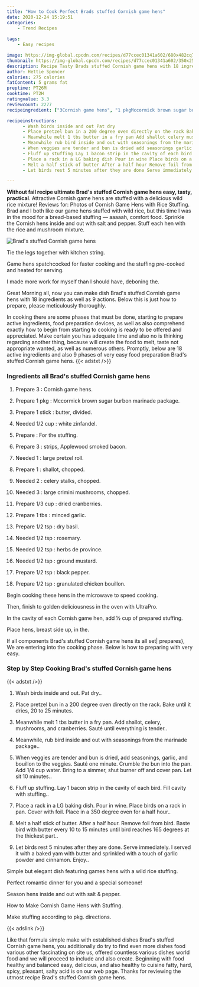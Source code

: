 ```yaml
---
title: "How to Cook Perfect Brads stuffed Cornish game hens"
date: 2020-12-24 15:19:51
categories:
    - Trend Recipes
    
tags:
    - Easy recipes

image: https://img-global.cpcdn.com/recipes/d77ccec01341a602/680x482cq70/brads-stuffed-cornish-game-hens-recipe-main-photo.jpg
thumbnail: https://img-global.cpcdn.com/recipes/d77ccec01341a602/350x250cq70/brads-stuffed-cornish-game-hens-recipe-main-photo.jpg
description: Recipe Tasty Brads stuffed Cornish game hens with 18 ingredients and 9 stages of easy cooking.
author: Hettie Spencer
calories: 275 calories
fatContent: 5 grams fat
preptime: PT26M
cooktime: PT2H
ratingvalue: 3.3
reviewcount: 2277
recipeingredient: ["3Cornish game hens", "1 pkgMccormick brown sugar burbon marinade package", "1 stickbutter divided", "1/2 cupwhite zinfandel", "For the stuffing", "3strips Applewood smoked bacon", "1large pretzel roll", "1shallot chopped", "2celery stalks chopped", "3large crimini mushrooms chopped", "1/3 cupdried cranberries", "1 tbsminced garlic", "1/2 tspdry basil", "1/2 tsprosemary", "1/2 tspherbs de province", "1/2 tspground mustard", "1/2 tspblack pepper", "1/2 tspgranulated chicken bouillon"]

recipeinstructions: 
      - Wash birds inside and out Pat dry 
      - Place pretzel bun in a 200 degree oven directly on the rack Bake until it dries 20 to 25 minutes 
      - Meanwhile melt 1 tbs butter in a fry pan Add shallot celery mushrooms and cranberries Saut until everything is tender 
      - Meanwhile rub bird inside and out with seasonings from the marinade package 
      - When veggies are tender and bun is dried add seasonings garlic and bouillon to the veggies Saut one minute Crumble the bun into the pan Add 14 cup water Bring to a simmer shut burner off and cover pan Let sit 10 minutes 
      - Fluff up stuffing Lay 1 bacon strip in the cavity of each bird Fill cavity with stuffing 
      - Place a rack in a LG baking dish Pour in wine Place birds on a rack in pan Cover with foil Place in a 350 degree oven for a half hour 
      - Melt a half stick of butter After a half hour Remove foil from bird Baste bird with butter every 10 to 15 minutes until bird reaches 165 degrees at the thickest part 
      - Let birds rest 5 minutes after they are done Serve immediately I served it with a baked yam with butter and sprinkled with a touch of garlic powder and cinnamon Enjoy

---
```




**Without fail recipe ultimate Brad&#39;s stuffed Cornish game hens easy, tasty, practical**. Attractive Cornish game hens are stuffed with a delicious wild rice mixture! Reviews for: Photos of Cornish Game Hens with Rice Stuffing. Brad and I both like our game hens stuffed with wild rice, but this time I was in the mood for a bread-based stuffing — aaaaah, comfort food. Sprinkle the Cornish hens inside and out with salt and pepper. Stuff each hen with the rice and mushroom mixture.


![Brad&#39;s stuffed Cornish game hens](https://img-global.cpcdn.com/recipes/d77ccec01341a602/680x482cq70/brads-stuffed-cornish-game-hens-recipe-main-photo.jpg "Brad&#39;s stuffed Cornish game hens")



Tie the legs together with kitchen string.

Game hens spatchcocked for faster cooking and the stuffing pre-cooked and heated for serving.

I made more work for myself than I should have, deboning the.


Great Morning all, now you can make dish Brad&#39;s stuffed Cornish game hens with 18 ingredients as well as 9 actions. Below this is just how to prepare, please meticulously thoroughly.

In cooking there are some phases that must be done, starting to prepare active ingredients, food preparation devices, as well as also comprehend exactly how to begin from starting to cooking is ready to be offered and appreciated. Make certain you has adequate time and also no is thinking regarding another thing, because will create the food to melt, taste not appropriate wanted, as well as numerous others. Promptly, below are 18 active ingredients and also 9 phases of very easy food preparation Brad&#39;s stuffed Cornish game hens.
{{< adstxt />}}

### Ingredients all Brad&#39;s stuffed Cornish game hens


1. Prepare 3 : Cornish game hens.

1. Prepare 1 pkg : Mccormick brown sugar burbon marinade package.

1. Prepare 1 stick : butter, divided.

1. Needed 1/2 cup : white zinfandel.

1. Prepare  : For the stuffing.

1. Prepare 3 : strips, Applewood smoked bacon.

1. Needed 1 : large pretzel roll.

1. Prepare 1 : shallot, chopped.

1. Needed 2 : celery stalks, chopped.

1. Needed 3 : large crimini mushrooms, chopped.

1. Prepare 1/3 cup : dried cranberries.

1. Prepare 1 tbs : minced garlic.

1. Prepare 1/2 tsp : dry basil.

1. Needed 1/2 tsp : rosemary.

1. Needed 1/2 tsp : herbs de province.

1. Needed 1/2 tsp : ground mustard.

1. Prepare 1/2 tsp : black pepper.

1. Prepare 1/2 tsp : granulated chicken bouillon.


Begin cooking these hens in the microwave to speed cooking.

Then, finish to golden deliciousness in the oven with UltraPro.

In the cavity of each Cornish game hen, add ½ cup of prepared stuffing.

Place hens, breast side up, in the.


If all components Brad&#39;s stuffed Cornish game hens its all set| prepares}, We are entering into the cooking phase. Below is how to preparing with very easy.

### Step by Step Cooking Brad&#39;s stuffed Cornish game hens

{{< adstxt />}}


1. Wash birds inside and out. Pat dry..



1. Place pretzel bun in a 200 degree oven directly on the rack. Bake until it dries, 20 to 25 minutes.



1. Meanwhile melt 1 tbs butter in a fry pan. Add shallot, celery, mushrooms, and cranberries. Sauté until everything is tender..



1. Meanwhile, rub bird inside and out with seasonings from the marinade package..



1. When veggies are tender and bun is dried, add seasonings, garlic, and bouillon to the veggies. Sauté one minute. Crumble the bun into the pan. Add 1/4 cup water. Bring to a simmer, shut burner off and cover pan. Let sit 10 minutes..



1. Fluff up stuffing. Lay 1 bacon strip in the cavity of each bird. Fill cavity with stuffing..



1. Place a rack in a LG baking dish. Pour in wine. Place birds on a rack in pan. Cover with foil. Place in a 350 degree oven for a half hour..



1. Melt a half stick of butter. After a half hour. Remove foil from bird. Baste bird with butter every 10 to 15 minutes until bird reaches 165 degrees at the thickest part..



1. Let birds rest 5 minutes after they are done. Serve immediately. I served it with a baked yam with butter and sprinkled with a touch of garlic powder and cinnamon. Enjoy..




Simple but elegant dish featuring games hens with a wild rice stuffing.

Perfect romantic dinner for you and a special someone!

Season hens inside and out with salt &amp; pepper.

How to Make Cornish Game Hens with Stuffing.

Make stuffing according to pkg. directions.


{{< adslink />}}

Like that formula simple make with established dishes Brad&#39;s stuffed Cornish game hens, you additionally do try to find even more dishes food various other fascinating on site us, offered countless various dishes world food and we will proceed to include and also create. Beginning with food healthy and balanced easy, delicious, and also healthy to cuisine fatty, hard, spicy, pleasant, salty acid is on our web page. Thanks for reviewing the utmost recipe Brad&#39;s stuffed Cornish game hens.
